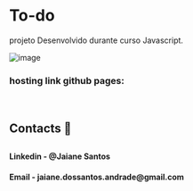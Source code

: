 # To-do

projeto Desenvolvido durante curso Javascript.


![image](https://user-images.githubusercontent.com/89946700/232098836-90452a41-4ffa-4684-9cb3-ace720f66626.png)

### hosting link github pages:
</br> 

<h2>Contacts 📧<h2/>

 <h4>  Linkedin - @Jaiane Santos<h4/>  
 
 <h4>  Email - jaiane.dossantos.andrade@gmail.com<h4/>
